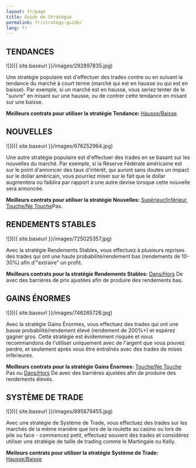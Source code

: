 ```yaml
---
layout: fr/page
title: Guide de Stratégie 
permalink: fr/strategy-guide/
lang: fr
---
```


<h2>TENDANCES</h2>

![]({{ site.baseurl }}/images/292897835.jpg)

Une stratégie populaire est d'effectuer des trades contre ou en suivant la tendance du marché à court terme (marché qui est en hausse ou qui est en baisse). Par exemple, si un marché est en hausse, vous seriez tenter de le "suivre" en misant sur une hausse, ou de contrer cette tendance en misant sur une baisse.

**Meilleurs contrats pour utiliser la stratégie Tendance:** [Hausse/Baisse](https://www.binary.com/d/trade.cgi?l=FR&market=commodities&H=S0P&type=FLASHU&payout=100&currency=GBP&underlying_symbol=frxXAUUSD&time=5m&date_start=now&form_name=risefall&utm_medium=social&utm_source=blog&utm_content=whatsnew).

## NOUVELLES

![]({{ site.baseurl }}/images/676252964.jpg)

Une autre stratégie populaire est d'effectuer des trades en se basant sur les nouvelles du marché. Par exemple, si la Réserve Fédérale américaine est sur le point d'annoncer des taux d'intérêt, qui auront sans doutes un impact sur le dollar américain, vous pourriez miser sur le fait que le dollar augmentera ou faiblira par rapport à une autre devise lorsque cette nouvelle sera annoncée.

**Meilleurs contrats pour utiliser la stratégie Nouvelles:** [Supérieur/Inférieur](https://www.binary.com/d/trade.cgi?l=FR&form_name=higherlower&utm_medium=social&utm_source=blog&utm_content=whatsnew
), [ Touche/Ne Touche](https://www.binary.com/d/trade.cgi?l=FR&form_name=touchnotouch&utm_medium=social&utm_source=blog&utm_content=whatsnew)Pas.

## RENDEMENTS STABLES

![]({{ site.baseurl }}/images/725025357.jpg)

Avec la stratégie Rendements Stables, vous effectuez à plusieurs reprises des trades qui ont une haute probabilité/rendement bas (rendements de 10-30%) afin d'"extraire" un profit.

**Meilleurs contrats pour la stratégie Rendements Stables:** [Dans/Hors](https://www.binary.com/d/trade.cgi?l=FR&form_name=staysinout&utm_medium=social&utm_source=blog&utm_content=whatsnew
) De avec des barrières de prix ajustées afin de produire des rendements bas.

## GAINS ÉNORMES

![]({{ site.baseurl }}/images/746265726.jpg)

Avec la stratégie Gains Énormes, vous effectuez des trades qui ont une basse probabilité/rendement élevé (rendement de 200%+) et espérez gagner gros. Cette stratégie est évidemment risquée et nous recommandons de l'utiliser uniquement avec de l'argent que vous pouvez perdre, et seulement après vous être entraînés avec des trades de mises inférieures.

**Meilleurs contrats pour la stratégie Gains Énormes:** [Touche/Ne Touche](https://www.binary.com/d/trade.cgi?l=FR&form_name=touchnotouch&utm_medium=social&utm_source=blog&utm_content=whatsnew
) Pas ou [Dans/Hors](https://www.binary.com/d/trade.cgi?l=FR&form_name=staysinout
) De avec des barrières ajustées afin de produire des rendements élevés.

## SYSTÈME DE TRADE

![]({{ site.baseurl }}/images/895879455.jpg)

Avec une stratégie de Système de Trade, vous effectuez des trades sur les marchés de la même manière que lors de la roulette au casino ou lors de pile ou face - commencez petit, effectuez souvent des trades et considérez utiliser une stratégie de taille de trading comme le Martingale ou Kelly.

**Meileurs contrats pour utiliser la stratégie Système de Trade:** [Hausse/Baisse](https://www.binary.com/d/trade.cgi?l=FR&form_name=variablereturn&utm_medium=social&utm_source=blog&utm_content=whatsnew
)
